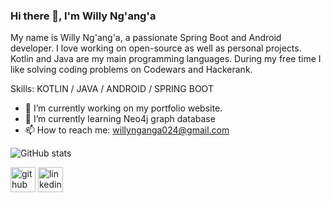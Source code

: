 ### Hi there 👋, I'm Willy Ng'ang'a

My name is Willy Ng'ang'a, a passionate Spring Boot and Android developer. I love working on open-source as well as personal projects. Kotlin and Java are my main programming languages. During my free time I like solving coding problems on Codewars and Hackerank.


Skills: KOTLIN / JAVA / ANDROID / SPRING BOOT

- 🔭 I’m currently working on my portfolio website.  
- 🌱 I’m currently learning Neo4j graph database 
- 📫 How to reach me: willynganga024@gmail.com 

![GitHub stats](https://github-readme-stats.vercel.app/api?username=willynganga&show_icons=true&count_private=true)  

[<img src='https://cdn.jsdelivr.net/npm/simple-icons@3.0.1/icons/github.svg' alt='github' height='40'>](https://github.com/willynganga)  [<img src='https://cdn.jsdelivr.net/npm/simple-icons@3.0.1/icons/linkedin.svg' alt='linkedin' height='40'>](https://www.linkedin.com/in/willynganga/)  

